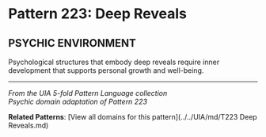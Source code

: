 # Pattern 223: Deep Reveals

## PSYCHIC ENVIRONMENT

Psychological structures that embody deep reveals require inner development that supports personal growth and well-being.

---

*From the UIA 5-fold Pattern Language collection*  
*Psychic domain adaptation of Pattern 223*

**Related Patterns**: [View all domains for this pattern](../../UIA/md/T223 Deep Reveals.md)